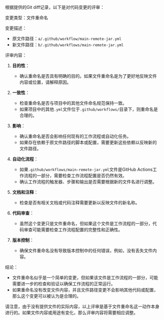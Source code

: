 根据提供的Git diff记录，以下是对代码变更的评审：

变更类型：文件重命名

变更描述：
- 原文件路径：`a/.github/workflow/main-remote-jar.yml`
- 新文件路径：`b/.github/workflows/main-remote-jar.yml`

评审内容：

1. **目的性**：
   - 确认重命名是否具有明确的目的。如果文件重命名是为了更好地反映文件内容或位置，请解释原因。

2. **一致性**：
   - 检查重命名是否与项目中的其他文件命名规范保持一致。
   - 如果项目中的其他`.yml`文件位于`.github/workflows/`目录下，则重命名是合理的。

3. **影响**：
   - 确认重命名是否会影响任何现有的工作流程或自动化任务。
   - 如果存在依赖于原文件路径的脚本或配置，需要更新这些依赖以反映新的文件路径。

4. **自动化流程**：
   - 如果`.github/workflows/main-remote-jar.yml`文件是GitHub Actions工作流程的一部分，需要检查工作流程配置是否仍然有效。
   - 确认工作流程的触发器、步骤和输出是否需要根据新的文件名进行调整。

5. **文档和注释**：
   - 检查是否有相关文档或代码注释需要更新以反映文件的新名称。

6. **代码审查**：
   - 虽然这个变更只是文件重命名，但如果这个文件是工作流程的一部分，代码审查可能需要检查工作流程配置的完整性和正确性。

7. **版本控制**：
   - 确保文件重命名没有导致版本控制中的任何错误，例如，没有丢失文件内容。

结论：
- 文件重命名似乎是一个简单的变更，但如果该文件是工作流程的一部分，可能需要进一步的检查和验证以确保工作流程的正常运行。
- 如果重命名没有改变文件内容，并且文件路径变更不会影响其他代码或配置，那么这个变更可以被认为是合理的。

请注意，由于没有提供文件的实际内容，以上评审是基于文件重命名这一动作本身进行的。如果文件内容或用途有变化，那么评审内容将需要相应调整。